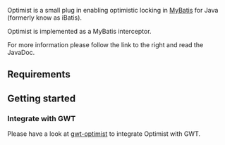 Optimist is a small plug in enabling optimistic locking in [MyBatis](http://www.mybatis.org) for Java (formerly know as iBatis).

Optimist is implemented as a MyBatis interceptor.

For more information please follow the link to the right and read the JavaDoc.

## Requirements ##

## Getting started ##

### Integrate with GWT ###
Please have a look at [gwt-optimist](http://code.google.com/p/gwt-optimist/) to integrate Optimist with GWT.
